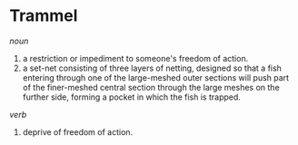 # Trammel

*noun*

1. a restriction or impediment to someone's freedom of action.
2. a set-net consisting of three layers of netting, designed so that a fish entering through one of the large-meshed outer sections will push part of the finer-meshed central section through the large meshes on the further side, forming a pocket in which the fish is trapped. 

*verb*

1. deprive of freedom of action.
